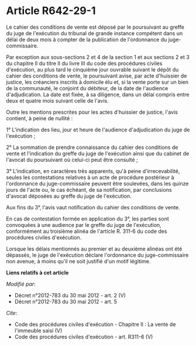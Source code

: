 # Article R642-29-1

Le cahier des conditions de vente est déposé par le poursuivant au greffe du juge de l'exécution du tribunal de grande
instance compétent dans un délai de deux mois à compter de la publication de l'ordonnance du juge-commissaire. 

Par exception aux sous-sections 2 et 4 de la section 1 et aux sections 2 et 3 du chapitre II du titre II du livre III du code
des procédures civiles d'exécution, au plus tard le cinquième jour ouvrable suivant le dépôt du cahier des conditions de
vente, le poursuivant avise, par acte d'huissier de justice, les créanciers inscrits à domicile élu et, si la vente porte sur
un bien de la communauté, le conjoint du débiteur, de la date de l'audience d'adjudication. La date est fixée, à sa
diligence, dans un délai compris entre deux et quatre mois suivant celle de l'avis. 

Outre les mentions prescrites pour les actes d'huissier de justice, l'avis contient, à peine de nullité : 

1° L'indication des lieu, jour et heure de l'audience d'adjudication du juge de l'exécution ; 

2° La sommation de prendre connaissance du cahier des conditions de vente et l'indication du greffe du juge de l'exécution
ainsi que du cabinet de l'avocat du poursuivant où celui-ci peut être consulté ; 

3° L'indication, en caractères très apparents, qu'à peine d'irrecevabilité, seules les contestations relatives à un acte de
procédure postérieur à l'ordonnance du juge-commissaire peuvent être soulevées, dans les quinze jours de l'acte ou, le cas
échéant, de sa notification, par conclusions d'avocat déposées au greffe du juge de l'exécution. 

Aux fins du 3°, l'avis vaut notification du cahier des conditions de vente. 

En cas de contestation formée en application du 3°, les parties sont convoquées à une audience par le greffe du juge de
l'exécution, conformément au troisième alinéa de l'article R. 311-6 du code des procédures civiles d'exécution. 

Lorsque les délais mentionnés au premier et au deuxième alinéas ont été dépassés, le juge de l'exécution déclare l'ordonnance
du juge-commissaire non avenue, à moins qu'il ne soit justifié d'un motif légitime.

**Liens relatifs à cet article**

_Modifié par_:

  - Décret n°2012-783 du 30 mai 2012 - art. 2 (V)
  - Décret n°2012-783 du 30 mai 2012 - art. 5

_Cite_:

  - Code des procédures civiles d'exécution -  Chapitre II : La vente de l'immeuble saisi (V)
  - Code des procédures civiles d'exécution - art. R311-6 (V)
